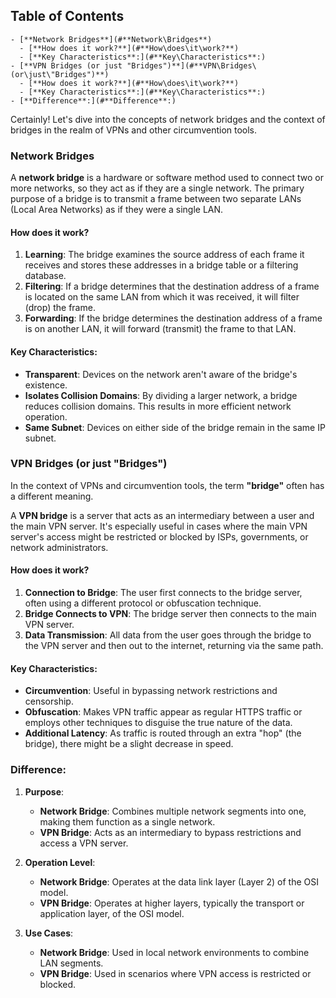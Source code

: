 ## Table of Contents

    - [**Network Bridges**](#**Network\Bridges**)
      - [**How does it work?**](#**How\does\it\work?**)
      - [**Key Characteristics**:](#**Key\Characteristics**:)
    - [**VPN Bridges (or just "Bridges")**](#**VPN\Bridges\(or\just\"Bridges")**)
      - [**How does it work?**](#**How\does\it\work?**)
      - [**Key Characteristics**:](#**Key\Characteristics**:)
    - [**Difference**:](#**Difference**:)

Certainly! Let's dive into the concepts of network bridges and the context of bridges in the realm of VPNs and other circumvention tools.

### **Network Bridges**

A **network bridge** is a hardware or software method used to connect two or more networks, so they act as if they are a single network. The primary purpose of a bridge is to transmit a frame between two separate LANs (Local Area Networks) as if they were a single LAN.

#### **How does it work?**

1. **Learning**: The bridge examines the source address of each frame it receives and stores these addresses in a bridge table or a filtering database.
2. **Filtering**: If a bridge determines that the destination address of a frame is located on the same LAN from which it was received, it will filter (drop) the frame.
3. **Forwarding**: If the bridge determines the destination address of a frame is on another LAN, it will forward (transmit) the frame to that LAN.

#### **Key Characteristics**:

- **Transparent**: Devices on the network aren't aware of the bridge's existence.
- **Isolates Collision Domains**: By dividing a larger network, a bridge reduces collision domains. This results in more efficient network operation.
- **Same Subnet**: Devices on either side of the bridge remain in the same IP subnet.

### **VPN Bridges (or just "Bridges")**

In the context of VPNs and circumvention tools, the term **"bridge"** often has a different meaning.

A **VPN bridge** is a server that acts as an intermediary between a user and the main VPN server. It's especially useful in cases where the main VPN server's access might be restricted or blocked by ISPs, governments, or network administrators.

#### **How does it work?**

1. **Connection to Bridge**: The user first connects to the bridge server, often using a different protocol or obfuscation technique.
2. **Bridge Connects to VPN**: The bridge server then connects to the main VPN server.
3. **Data Transmission**: All data from the user goes through the bridge to the VPN server and then out to the internet, returning via the same path.

#### **Key Characteristics**:

- **Circumvention**: Useful in bypassing network restrictions and censorship.
- **Obfuscation**: Makes VPN traffic appear as regular HTTPS traffic or employs other techniques to disguise the true nature of the data.
- **Additional Latency**: As traffic is routed through an extra "hop" (the bridge), there might be a slight decrease in speed.

### **Difference**:

1. **Purpose**:
   - **Network Bridge**: Combines multiple network segments into one, making them function as a single network.
   - **VPN Bridge**: Acts as an intermediary to bypass restrictions and access a VPN server.
   
2. **Operation Level**:
   - **Network Bridge**: Operates at the data link layer (Layer 2) of the OSI model.
   - **VPN Bridge**: Operates at higher layers, typically the transport or application layer, of the OSI model.
   
3. **Use Cases**:
   - **Network Bridge**: Used in local network environments to combine LAN segments.
   - **VPN Bridge**: Used in scenarios where VPN access is restricted or blocked.

